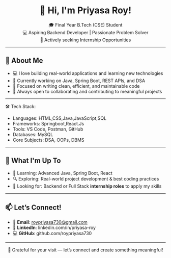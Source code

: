 <h1 align="center">👋 Hi, I'm Priyasa Roy!</h1>

<p align="center">
🎓 Final Year B.Tech (CSE) Student <br>
💻 Aspiring Backend Developer | Passionate Problem Solver <br>
🚀 Actively seeking Internship Opportunities
</p>

---

## 🧠 About Me

- 💻 I love building real-world applications and learning new technologies  
- 🌱 Currently working on Java, Spring Boot, REST APIs, and DSA  
- 🎯 Focused on writing clean, efficient, and maintainable code  
- 🤝 Always open to collaborating and contributing to meaningful projects  

---

🛠️ Tech Stack:

- Languages: HTML,CSS,Java,JavaScript,SQL
- Frameworks: Springboot,React.Js
- Tools: VS Code, Postman, GitHub
- Databases: MySQL
- Core Subjects: DSA, OOPs, DBMS

---

## 🌱 What I'm Up To

- 📘 Learning: Advanced Java, Spring Boot, React  
- 🔍 Exploring: Real-world project development & best coding practices  
- 💼 Looking for: Backend or Full Stack **internship roles** to apply my skills  

---

## 📫 Let’s Connect!

- 📧 **Email**: roypriyasa730@gmail.com 
- 💼 **LinkedIn**: linkedin.com/in/priyasa-roy 
- 💻 **GitHub**: github.com/roypriyasa730

---

<p align="center">
🌟 Grateful for your visit — let’s connect and create something meaningful!
</p>
